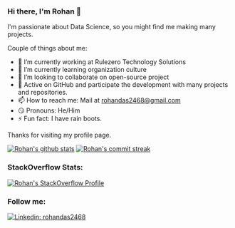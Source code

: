 ### Hi there, I'm Rohan 👋
<!-- <img align='right' src="https://media.giphy.com/media/M9gbBd9nbDrOTu1Mqx/giphy.gif" width="230"> -->

<!-- I'm a Flutter enthusiast, so you might find me making many projects. -->
I'm passionate about Data Science, so you might find me making many projects.

Couple of things about me:

- 🔭 I’m currently working at Rulezero Technology Solutions
- 🏅 I’m currently learning organization culture <!-- - 🌱 Full-time **Flutter**er. -->
- 🧐 I’m looking to collaborate on open-source project <!-- - 🛠️ Maintainer of Flutter Applications of **CRUV: Technological consultancy and services** - 🤝 Hope to collaborate with any team related to Flutter. -->
- 🚀 Active on GitHub and participate the development with many projects and repositories. <!-- - 💬 Ask me about anything in flutter -->
- 📫 How to reach me: Mail at rohandas2468@gmail.com
- 😏 Pronouns: He/Him
- ⚡  Fun fact: I have rain boots.

Thanks for visiting my profile page.

[![Rohan's github stats](https://github-readme-stats.vercel.app/api?username=sadrohan&theme=prussian&show_icons=true&count_private=true&hide_border=true)](https://github.com/sadrohan)
[![Rohan's commit streak](https://github-readme-streak-stats.herokuapp.com/?user=sadrohan&theme=prussian&hide_border=true)](https://github.com/sadrohan)
<!-- [![Top Langs](https://github-readme-stats.vercel.app/api/top-langs/?username=sadrohan&theme=prussian&layout=compact&hide_border=true)](https://github.com/sadrohan)
[![Readme Card](https://github-readme-stats.vercel.app/api/pin/?username=cruvdev&theme=prussian&repo=ringtone_player&hide_border=true)](https://github.com/cruvdev/ringtone_player) -->

### StackOverflow Stats:
[![Rohan's StackOverflow Profile](https://github-readme-stackoverflow.vercel.app/?userID=12246351&layout=compact)](https://stackoverflow.com/users/12246351/r%c3%b8h%c3%a4%c3%b1-d%c3%a5s)

### Follow me:
[![Linkedin: rohandas2468](https://img.shields.io/badge/-rohandas2468-blue?logo=Linkedin&logoColor=white&link=https://www.linkedin.com/in/rohandas2468/)](https://www.linkedin.com/in/rohandas2468/)

 <!-- ### Languages and Tools: 

<code><img height="24" src="https://raw.githubusercontent.com/github/explore/80688e429a7d4ef2fca1e82350fe8e3517d3494d/topics/flutter/flutter.png"></code>
<code><img height="24" src="https://raw.githubusercontent.com/github/explore/80688e429a7d4ef2fca1e82350fe8e3517d3494d/topics/android/android.png"></code>
<code><img height="24" src="https://raw.githubusercontent.com/github/explore/80688e429a7d4ef2fca1e82350fe8e3517d3494d/topics/dart/dart.png"></code>
<code><img height="24" src="https://raw.githubusercontent.com/github/explore/80688e429a7d4ef2fca1e82350fe8e3517d3494d/topics/kotlin/kotlin.png"></code>

<p align = "center">
  <a href="https://github.com/sadrohan">
    <img src="https://badges.pufler.dev/years/sadrohan?color=black&logo=github">
  </a>
  <a href="https://github.com/sadrohan?tab=repositories">
    <img src="https://badges.pufler.dev/repos/sadrohan?color=black&logo=github">
  </a>
  <a href="https://github.com/sadrohan">
    <img src="https://badges.pufler.dev/visits/sadrohan/sadrohan?color=black&logo=github">
  </a>
</p> -->
